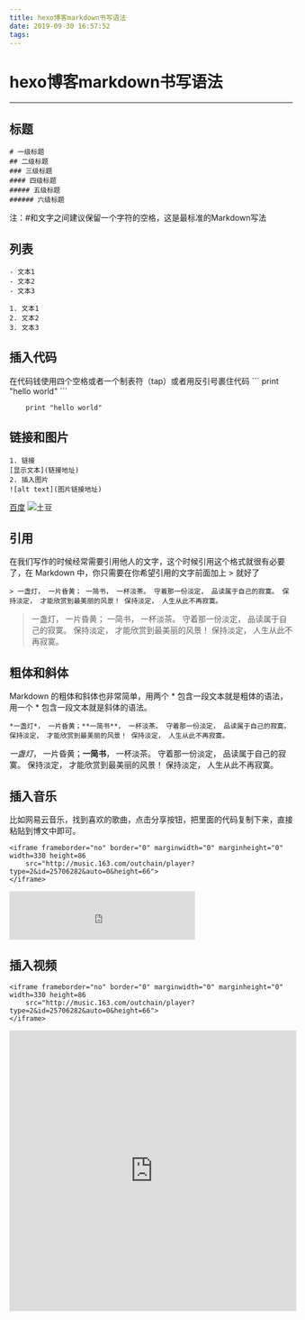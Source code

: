 ```yaml
---
title: hexo博客markdown书写语法
date: 2019-09-30 16:57:52
tags:
---
```


# hexo博客markdown书写语法
---

## 标题
```
# 一级标题
## 二级标题
### 三级标题
#### 四级标题
##### 五级标题
###### 六级标题
```
注：#和文字之间建议保留一个字符的空格，这是最标准的Markdown写法

## 列表
```
- 文本1
- 文本2
- 文本3

1. 文本1
2. 文本2
3. 文本3
```

## 插入代码
在代码钱使用四个空格或者一个制表符（tap）或者用反引号裹住代码
\`\`\`
	print "hello world"
\`\`\`
```
    print "hello world"
```

## 链接和图片
```
1. 链接
[显示文本](链接地址)
2. 插入图片
![alt text](图片链接地址)
```

[百度](https://www.baidu.com)
![土豆](https://i.loli.net/2019/10/08/51ylhKWdCTx2zUG.png)

## 引用
在我们写作的时候经常需要引用他人的文字，这个时候引用这个格式就很有必要了，在 Markdown 中，你只需要在你希望引用的文字前面加上 > 就好了
```
> 一盏灯， 一片昏黄； 一简书， 一杯淡茶。 守着那一份淡定， 品读属于自己的寂寞。 保持淡定， 才能欣赏到最美丽的风景！ 保持淡定， 人生从此不再寂寞。
```

> 一盏灯， 一片昏黄； 一简书， 一杯淡茶。 守着那一份淡定， 品读属于自己的寂寞。 保持淡定， 才能欣赏到最美丽的风景！ 保持淡定， 人生从此不再寂寞。

## 粗体和斜体
Markdown 的粗体和斜体也非常简单，用两个 * 包含一段文本就是粗体的语法，用一个 * 包含一段文本就是斜体的语法。
```
*一盏灯*， 一片昏黄；**一简书**， 一杯淡茶。 守着那一份淡定， 品读属于自己的寂寞。 保持淡定， 才能欣赏到最美丽的风景！ 保持淡定， 人生从此不再寂寞。
```
*一盏灯*， 一片昏黄；**一简书**， 一杯淡茶。 守着那一份淡定， 品读属于自己的寂寞。 保持淡定， 才能欣赏到最美丽的风景！ 保持淡定， 人生从此不再寂寞。

## 插入音乐
比如网易云音乐，找到喜欢的歌曲，点击分享按钮，把里面的代码复制下来，直接粘贴到博文中即可。
```
<iframe frameborder="no" border="0" marginwidth="0" marginheight="0" width=330 height=86 
    src="http://music.163.com/outchain/player?type=2&id=25706282&auto=0&height=66">
</iframe>
```

<iframe frameborder="no" border="0" marginwidth="0" marginheight="0" width=330 height=86 
    src="http://music.163.com/outchain/player?type=2&id=25706282&auto=0&height=66">
</iframe>


## 插入视频
```
<iframe frameborder="no" border="0" marginwidth="0" marginheight="0" width=330 height=86 
    src="http://music.163.com/outchain/player?type=2&id=25706282&auto=0&height=66">
</iframe>
```


<iframe
    height=498 width=510
    src="http://player.youku.com/embed/XNjcyMDU4Njg0"
    frameborder=0 allowfullscreen>
</iframe>